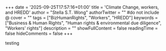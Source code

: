 +++
date = '2025-09-25T17:57:16+01:00'
title = 'Climate Change, workers, and HREDD'
author = "Stella S.T. Wong"
authorTwitter = "" #do not include @
cover = ""
tags = ["BizHumanRights", "Workers", "HREDD"]
keywords = ["Business & Human Rights", "Human rights & environmental due diligence", "Workers' rights"]
description = ""
showFullContent = false
readingTime = false
hideComments = false
+++

testing
